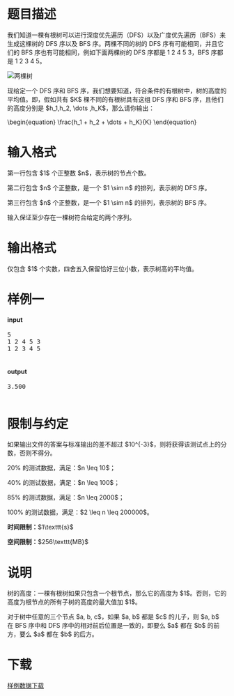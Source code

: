 # 题目描述

<p>我们知道一棵有根树可以进行深度优先遍历（DFS）以及广度优先遍历（BFS）来生成这棵树的 DFS 序以及 BFS 序。两棵不同的树的 DFS 序有可能相同，并且它们的 BFS 序也有可能相同，例如下面两棵树的 DFS 序都是 1 2 4 5 3，BFS 序都是 1 2 3 4 5。</p>
<p><img src="/source/uoj/122/img/aHR0cDovL2ltZy51b2ouYWMvcHJvYmxlbS8xMjIvMS5wbmc=.png" alt="两棵树" class="img-responsive center-block"/></p>
<p>现给定一个 DFS 序和 BFS 序，我们想要知道，符合条件的有根树中，树的高度的平均值。即，假如共有 $K$ 棵不同的有根树具有这组 DFS 序和 BFS 序，且他们的高度分别是 $h_1,h_2, \dots ,h_K$，那么请你输出：</p>
<p>\begin{equation}
\frac{h_1 + h_2 + \dots + h_K}{K}
\end{equation}</p>

# 输入格式


<p>第一行包含 $1$ 个正整数 $n$，表示树的节点个数。 </p>
<p>第二行包含 $n$ 个正整数，是一个 $1 \sim n$ 的排列，表示树的 DFS 序。</p>
<p>第三行包含 $n$ 个正整数，是一个 $1 \sim n$ 的排列，表示树的 BFS 序。 </p>
<p>输入保证至少存在一棵树符合给定的两个序列。</p>

# 输出格式


<p>仅包含 $1$ 个实数，四舍五入保留恰好三位小数，表示树高的平均值。</p>

# 样例一


<h4>input</h4>
<pre>5 
1 2 4 5 3 
1 2 3 4 5

</pre>

<h4>output</h4>
<pre>3.500

</pre>


# 限制与约定


<p>如果输出文件的答案与标准输出的差不超过 $10^{-3}$，则将获得该测试点上的分数，否则不得分。</p>
<p>20% 的测试数据，满足：$n \leq 10$；</p>
<p>40% 的测试数据，满足：$n \leq 100$；</p>
<p>85% 的测试数据，满足：$n \leq 2000$；</p>
<p>100% 的测试数据，满足：$2 \leq n \leq 200000$。</p>
<p><strong>时间限制：</strong>$1\texttt{s}$</p>
<p><strong>空间限制：</strong>$256\texttt{MB}$</p>

# 说明


<p>树的高度：一棵有根树如果只包含一个根节点，那么它的高度为 $1$。否则，它的高度为根节点的所有子树的高度的最大值加 $1$。</p>
<p>对于树中任意的三个节点 $a, b, c$，如果 $a, b$ 都是 $c$ 的儿子，则 $a, b$ 在 BFS 序中和 DFS 序中的相对前后位置是一致的，即要么 $a$ 都在 $b$ 的前方，要么 $a$ 都在 $b$ 的后方。</p>

# 下载


<p><a href="/download.php?type=problem&amp;id=122">样例数据下载</a></p>
